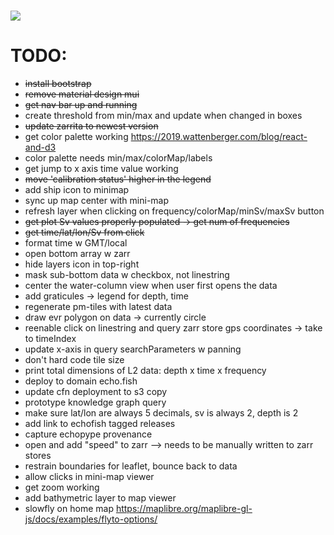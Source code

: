 <h1 href="https://git.io/typing-svg">
<img src="https://readme-typing-svg.herokuapp.com/?lines=EchoFish&size=24" />

# TODO:
 - ~~install bootstrap~~
 - ~~remove material design mui~~
 - ~~get nav bar up and running~~
 - create threshold from min/max and update when changed in boxes
 - ~~update zarrita to newest version~~
 - get color palette working <https://2019.wattenberger.com/blog/react-and-d3>
 - color palette needs min/max/colorMap/labels
 - get jump to x axis time value working
 - ~~move 'calibration status' higher in the legend~~
 - add ship icon to minimap
  - sync up map center with mini-map
 - refresh layer when clicking on frequency/colorMap/minSv/maxSv button
 - ~~get plot Sv values properly populated -> get num of frequencies~~
 - ~~get time/lat/lon/Sv from click~~
 - format time w GMT/local
 - open bottom array w zarr
 - hide layers icon in top-right
 - mask sub-bottom data w checkbox, not linestring
 - center the water-column view when user first opens the data
 - add graticules -> legend for depth, time
 - regenerate pm-tiles with latest data
 - draw evr polygon on data -> currently circle
 - reenable click on linestring and query zarr store gps coordinates -> take to timeIndex
 - update x-axis in query searchParameters w panning
 - don't hard code tile size
 - print total dimensions of L2 data: depth x time x frequency
 - deploy to domain echo.fish
 - update cfn deployment to s3 copy
 - prototype knowledge graph query
 - make sure lat/lon are always 5 decimals, sv is always 2, depth is 2
 - add link to echofish tagged releases
 - capture echopype provenance
 - open and add "speed" to zarr --> needs to be manually written to zarr stores
 - restrain boundaries for leaflet, bounce back to data
 - allow clicks in mini-map viewer
 - get zoom working
 - add bathymetric layer to map viewer
 - slowfly on home map <https://maplibre.org/maplibre-gl-js/docs/examples/flyto-options/>
